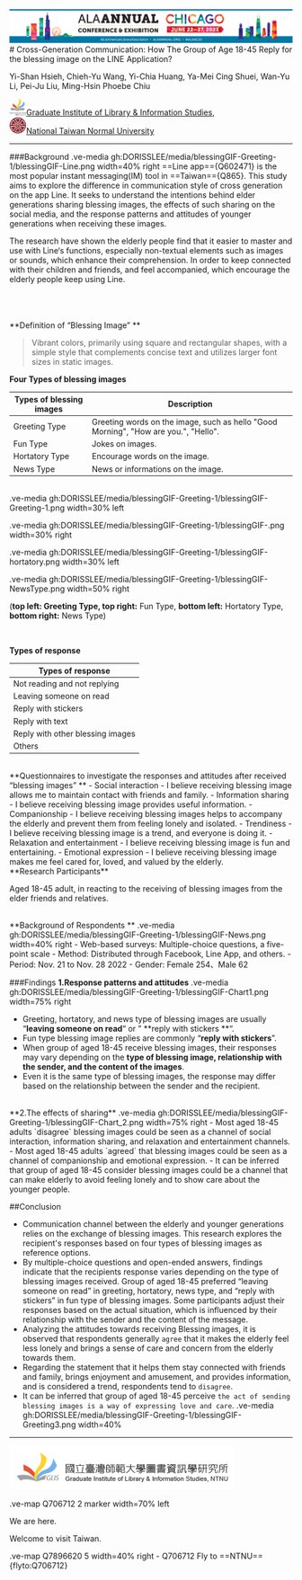 <img src="https://github.com/DORISSLEE/media/blob/main/blessingGIF-Greeting-1/ALA_conference_2023.png?raw=true">
# Cross-Generation Communication: How The Group of Age 18-45 Reply for the blessing image on the LINE Application?

Yi-Shan Hsieh, Chieh-Yu Wang, Yi-Chia Huang, Ya-Mei Cing Shuei, Wan-Yu Li, Pei-Ju Liu, Ming-Hsin Phoebe Chiu


 [<img src="https://github.com/DORISSLEE/media/blob/main/blessingGIF-Greeting-1/GLIS_Logo.png?raw=true" width="30" height="30">Graduate Institute of Library & Information Studies, ](https://www.glis.ntnu.edu.tw/index.php/en/main/)<br>
 [<img src="https://github.com/DORISSLEE/media/blob/main/blessingGIF-Greeting-1/NTNU.png?raw=true" width="30" height="30">National Taiwan Normal University](https://en.ntnu.edu.tw/)

---
###Background
.ve-media gh:DORISSLEE/media/blessingGIF-Greeting-1/blessingGIF-Line.png  width=40% right
 ==Line app=={Q602471}  is the most popular instant messaging(IM) tool in  ==Taiwan=={Q865}. This study aims to explore the difference in communication style of cross generation on the app Line. It seeks to understand the intentions behind elder generations sharing blessing images, the effects of such sharing on the social media, and the response patterns and attitudes of younger generations when receiving these images.

The research have shown the elderly people find that it easier to master and use with Line‘s functions, especially non-textual elements such as images or sounds, which enhance their comprehension. In order to keep connected with their children and friends, and feel accompanied, which encourage the elderly people keep using Line.


<br>
<br>
<br>
**Definition of “Blessing Image” **

>Vibrant colors, primarily using square and rectangular shapes, with a simple style that complements concise text and utilizes larger font sizes in static images.

**Four Types of  blessing images**

| Types of  blessing images    | Description|
| ----------- | ----------- |
| Greeting Type | Greeting words on the image, such as hello "Good Morning", "How are you.", "Hello".       | 
| Fun Type     | Jokes on images.       |
| Hortatory Type     | Encourage words on the image.       |
| News Type  | News or informations on the image.        |
    
<br>  
.ve-media  gh:DORISSLEE/media/blessingGIF-Greeting-1/blessingGIF-Greeting-1.png width=30%  left 

.ve-media gh:DORISSLEE/media/blessingGIF-Greeting-1/blessingGIF-.png  width=30% right

.ve-media  gh:DORISSLEE/media/blessingGIF-Greeting-1/blessingGIF-hortatory.png width=30%  left

.ve-media  gh:DORISSLEE/media/blessingGIF-Greeting-1/blessingGIF-NewsType.png width=50%  right


(**top left: **Greeting Type,** top right:** Fun Type, **bottom left:** Hortatory Type, **bottom right:** News Type)

<br>

**Types of response**

| Types of  response   |
| ----------- | 
| Not reading and not replying    | 
| Leaving someone on read     |
| Reply with stickers     | 
| Reply with text     | 
| Reply with other blessing images     | 
| Others     | 
 
<br>
**Questionnaires to investigate the responses and attitudes after received “blessing images” **
- Social interaction - I believe receiving blessing image allows me to maintain contact with friends and family.
- Information sharing - I believe receiving blessing image provides useful information.
- Companionship - I believe receiving blessing images helps to accompany the elderly and prevent them from feeling lonely and isolated.
- Trendiness - I believe receiving blessing image is a trend, and everyone is doing it.
- Relaxation and entertainment - I believe receiving blessing image is fun and entertaining.
- Emotional expression - I believe receiving blessing image makes me feel cared for, loved, and valued by the elderly.


<br>
**Research Participants**

Aged 18-45 adult, in reacting to the receiving of blessing images from the elder friends and relatives.

<br>
**Background of Respondents **
.ve-media gh:DORISSLEE/media/blessingGIF-Greeting-1/blessingGIF-News.png  width=40% right
- Web-based surveys: Multiple-choice questions, a five-point scale
- Method: Distributed through Facebook, Line App, and others.
- Period: Nov. 21 to Nov. 28 2022
- Gender: Female 254、Male 62



###Findings
**1.Response patterns and attitudes**
.ve-media gh:DORISSLEE/media/blessingGIF-Greeting-1/blessingGIF-Chart1.png  width=75% right
-  Greeting, hortatory, and news type of blessing images are usually “**leaving someone on read**“ or ” **reply with stickers **“.
-  Fun type blessing image replies are commonly  “**reply with stickers**”.
-  When group of aged 18-45 receive blessing images, their responses may vary depending on the **type of blessing image, relationship with the sender, and the content of the images**.
-  Even it is the same type of blessing images, the response may differ based on the relationship between the sender and the recipient.
  
  
<br> 
**2.The effects of sharing**
.ve-media gh:DORISSLEE/media/blessingGIF-Greeting-1/blessingGIF-Chart_2.png  width=75% right
-  Most aged 18-45 adults `disagree` blessing images could be seen as a channel of social interaction, information sharing, and relaxation and entertainment channels.
-  Most aged 18-45 adults `agreed` that blessing images could be seen as a channel of companionship and emotional expression.
-  It can be inferred that group of aged 18-45 consider blessing images could be a channel that can make elderly to avoid feeling lonely and to show care about the younger people.

##Conclusion
- Communication channel between the elderly and younger generations relies on the exchange of blessing images. This research explores the recipient's responses based on four types of blessing images as reference options.
- By multiple-choice questions and open-ended answers, findings indicate that the recipients response varies depending on the type of blessing images received. Group of aged 18-45 preferred “leaving someone on read” in greeting, hortatory, news type, and “reply with stickers” in fun type of blessing images. Some participants adjust their responses based on the actual situation, which is influenced by their relationship with the sender and the content of the message.
- Analyzing the attitudes towards receiving Blessing images, it is observed that respondents generally `agree` that it makes the elderly feel less lonely and brings a sense of care and concern from the elderly towards them.
- Regarding the statement that it helps them stay connected with friends and family, brings enjoyment and amusement, and provides information, and is considered a trend, respondents tend to `disagree`.
- It can be inferred that group of aged 18-45 perceive `the act of sending blessing images is a way of expressing love and care`.
.ve-media gh:DORISSLEE/media/blessingGIF-Greeting-1/blessingGIF-Greeting3.png  width=40% 

---
![](https://github.com/DORISSLEE/media/blob/main/blessingGIF-Greeting-1/NTNU_GLIS.png?raw=true) <br>

.ve-map Q706712  2 marker width=70% left

We are here. 

Welcome to visit Taiwan.

.ve-map Q7896620 5  width=40% right
    - Q706712
Fly to ==NTNU=={flyto:Q706712}
